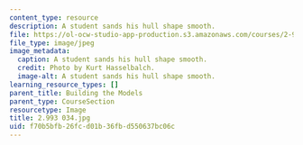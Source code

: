 ```yaml
---
content_type: resource
description: A student sands his hull shape smooth.
file: https://ol-ocw-studio-app-production.s3.amazonaws.com/courses/2-993-special-topics-in-mechanical-engineering-the-art-and-science-of-boat-design-january-iap-2007/f70b5bfb26fcd01b36fbd550637bc06c_2993034.jpg
file_type: image/jpeg
image_metadata:
  caption: A student sands his hull shape smooth.
  credit: Photo by Kurt Hasselbalch.
  image-alt: A student sands his hull shape smooth.
learning_resource_types: []
parent_title: Building the Models
parent_type: CourseSection
resourcetype: Image
title: 2.993 034.jpg
uid: f70b5bfb-26fc-d01b-36fb-d550637bc06c
---
```


